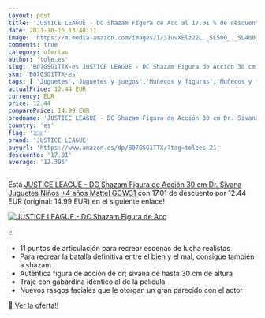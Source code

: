 ```yaml
---
layout: post
title: 'JUSTICE LEAGUE - DC Shazam Figura de Acc al 17.01 % de descuento'
date: 2021-10-16 13:48:11
image: 'https://m.media-amazon.com/images/I/31uvXElz22L._SL500_._SL400_.jpg'
comments: true
category: ofertas
author: 'tole.es'
slug: 'B07GSG1TTX-es JUSTICE LEAGUE - DC Shazam Figura de Acción 30 cm Dr....'
sku: 'B07GSG1TTX-es'
tags: [ 'Juguetes','Juguetes y juegos','Muñecos y figuras','Muñecos y figuras de acción','juguetes','justice league','mattel', ]
actualPrice: 12.44 EUR
currency: EUR
price: 12.44
comparePrice: 14.99 EUR
prodname: 'JUSTICE LEAGUE - DC Shazam Figura de Acción 30 cm Dr. Sivana  Juguetes Niños +4 años  Mattel GCW31 '
country: 'es'
flag: '🇪🇸'
brand: 'JUSTICE LEAGUE'
buyurl: 'https://www.amazon.es/dp/B07GSG1TTX/?tag=tolees-21'
descuento: '17.01'
average: '12.395'
---
```


Está [JUSTICE LEAGUE - DC Shazam Figura de Acción 30 cm Dr. Sivana  Juguetes Niños +4 años  Mattel GCW31 ](https://www.amazon.es/dp/B07GSG1TTX/?tag=tolees-21) con 17.01 de descuento por 12.44 EUR (original: 14.99 EUR) en el siguiente enlace!

[![JUSTICE LEAGUE - DC Shazam Figura de Acc](https://m.media-amazon.com/images/I/31uvXElz22L._SL500_._SL400_.jpg)](https://www.amazon.es/dp/B07GSG1TTX/?tag=tolees-21)

ℹ️:

- 11 puntos de articulación para recrear escenas de lucha realistas
- Para recrear la batalla definitiva entre el bien y el mal, consigue también a shazam
- Auténtica figura de acción de dr; sivana de hasta 30 cm de altura
- Traje con gabardina idéntico al de la película
- Nuevos rasgos faciales que le otorgan un gran parecido con el actor

[🛒 Ver la oferta!!](https://www.amazon.es/dp/B07GSG1TTX/?tag=tolees-21)
